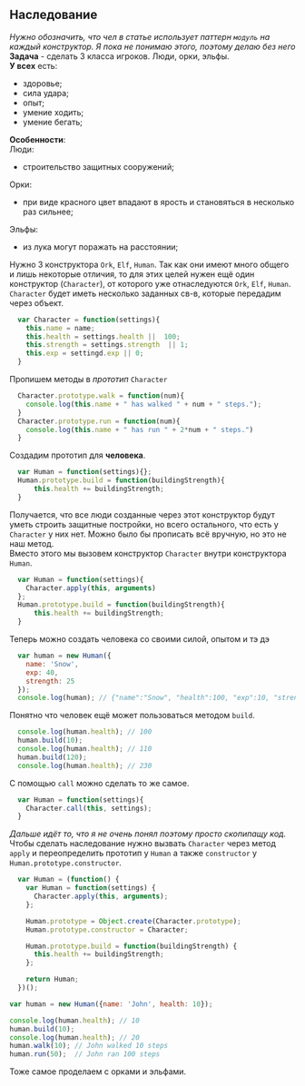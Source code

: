 ## Наследование ## 
*Нужно обозначить, что чел в статье использует паттерн `модуль` на каждый конструктор. Я пока не понимаю этого, поэтому делаю без него*  
**Задача** - сделать 3 класса игроков. Люди, орки, эльфы.  
**У всех** есть:
- здоровье;
- сила удара;
- опыт;
- умение ходить;
- умение бегать;
  
**Особенности**:  
Люди:
- строительство защитных сооружений;
  
Орки: 
- при виде красного цвет впадают в ярость и становяться в несколько раз сильнее;
  
Эльфы:
- из лука могут поражать на расстоянии;
  
Нужно 3 конструктора `Ork`, `Elf`, `Human`. Так как они имеют много общего и лишь некоторые отличия, то для этих целей нужен ещё один конструктор (`Character`), от которого уже отнаследуются `Ork`, `Elf`, `Human`.  
`Character` будет иметь несколько заданных св-в, которые передадим через объект.
```javascript
  var Character = function(settings){
    this.name = name;
    this.health = settings.health ||  100;
    this.strength = settings.strength  || 1;
    this.exp = settingd.exp || 0;
  }
```
Пропишем методы в *прототип* `Character`
```javascript
  Character.prototype.walk = function(num){
    console.log(this.name + " has walked " + num + " steps.");    
  }
  Character.prototype.run = function(num){
    console.log(this.name + " has run " + 2*num + " steps.")
  }
```
Создадим прототип для **человека**.
```javascript
  var Human = function(settings){};
  Human.prototype.build = function(buildingStrength){ 
      this.health += buildingStrength; 
  }
```
Получается, что все люди созданные через этот конструктор будут уметь строить защитные постройки, но всего остального, что есть у `Character` у них нет. Можно было бы прописать всё вручную, но это не наш метод.  
Вместо этого мы вызовем конструктор `Character` внутри конструктора `Human`.
```javascript
  var Human = function(settings){
    Character.apply(this, arguments)
  };
  Human.prototype.build = function(buildingStrength){ 
      this.health += buildingStrength; 
  }
```
Теперь можно создать человека со своими силой, опытом  и тэ дэ 
```javascript
  var human = new Human({
    name: 'Snow',
    exp: 40,
    strength: 25
  });
  console.log(human); // {"name":"Snow", "health":100, "exp":10, "strength":15}
```
Понятно что человек ещё может пользоваться методом `build`.
```javascript
  console.log(human.health); // 100
  human.build(10);           
  console.log(human.health); // 110
  human.build(120);
  console.log(human.health); // 230
```
С помощью `call` можно сделать то же самое.
```javascript
  var Human = function(settings){
    Character.call(this, settings);
  }
```
*Дальше идёт то, что я не очень понял поэтому просто скопипащу код.*  
Чтобы сделать наследование нужно вызвать `Character` через метод `apply` и переопределить прототип у `Human` а также `constructor` у `Human.prototype.constructor`.
```javascript
  var Human = (function() {
    var Human = function(settings) {
      Character.apply(this, arguments);
    };

    Human.prototype = Object.create(Character.prototype);
    Human.prototype.constructor = Character;

    Human.prototype.build = function(buildingStrength) {
      this.health += buildingStrength;
    };

    return Human;
  })();

var human = new Human({name: 'John', health: 10});

console.log(human.health); // 10
human.build(10);
console.log(human.health); // 20
human.walk(10); // John walked 10 steps
human.run(50);  // John ran 100 steps
```
Тоже самое проделаем с орками и эльфами.